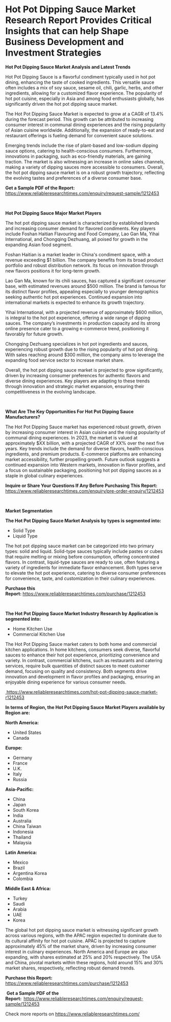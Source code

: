 <p><h1>Hot Pot Dipping Sauce Market Research Report Provides Critical Insights that can help Shape Business Development and Investment Strategies</h1></p><p><strong>Hot Pot Dipping Sauce Market Analysis and Latest Trends</strong></p>
<p><p>Hot Pot Dipping Sauce is a flavorful condiment typically used in hot pot dining, enhancing the taste of cooked ingredients. This versatile sauce often includes a mix of soy sauce, sesame oil, chili, garlic, herbs, and other ingredients, allowing for a customized flavor experience. The popularity of hot pot cuisine, especially in Asia and among food enthusiasts globally, has significantly driven the hot pot dipping sauce market.</p><p>The Hot Pot Dipping Sauce Market is expected to grow at a CAGR of 13.4% during the forecast period. This growth can be attributed to increasing consumer interest in communal dining experiences and the rising popularity of Asian cuisine worldwide. Additionally, the expansion of ready-to-eat and restaurant offerings is fueling demand for convenient sauce solutions. </p><p>Emerging trends include the rise of plant-based and low-sodium dipping sauce options, catering to health-conscious consumers. Furthermore, innovations in packaging, such as eco-friendly materials, are gaining traction. The market is also witnessing an increase in online sales channels, making a variety of dipping sauces more accessible to consumers. Overall, the hot pot dipping sauce market is on a robust growth trajectory, reflecting the evolving tastes and preferences of a diverse consumer base.</p></p>
<p><strong>Get a Sample PDF of the Report:&nbsp;</strong> <a href="https://www.reliableresearchtimes.com/enquiry/request-sample/1212453?utm_campaign=3581&utm_medium=2&utm_source=Github&utm_content=ia&utm_term=24032025&utm_id=hot-pot-dipping-sauce">https://www.reliableresearchtimes.com/enquiry/request-sample/1212453</a></p>
<p>&nbsp;</p>
<p><strong>Hot Pot Dipping Sauce Major Market Players</strong></p>
<p><p>The hot pot dipping sauce market is characterized by established brands and increasing consumer demand for flavored condiments. Key players include Foshan Haitian Flavouring and Food Company, Lao Gan Ma, Yihai International, and Chongqing Dezhuang, all poised for growth in the expanding Asian food segment.</p><p>Foshan Haitian is a market leader in China's condiment space, with a revenue exceeding $1 billion. The company benefits from its broad product portfolio and robust distribution network. Its focus on innovation through new flavors positions it for long-term growth.</p><p>Lao Gan Ma, known for its chili sauces, has captured a significant consumer base, with estimated revenues around $500 million. The brand is famous for its distinct flavor profiles, appealing especially to younger demographics seeking authentic hot pot experiences. Continued expansion into international markets is expected to enhance its growth trajectory.</p><p>Yihai International, with a projected revenue of approximately $600 million, is integral to the hot pot experience, offering a wide range of dipping sauces. The company’s investments in production capacity and its strong online presence cater to a growing e-commerce trend, positioning it favorably for future growth.</p><p>Chongqing Dezhuang specializes in hot pot ingredients and sauces, experiencing robust growth due to the rising popularity of hot pot dining. With sales reaching around $300 million, the company aims to leverage the expanding food service sector to increase market share.</p><p>Overall, the hot pot dipping sauce market is projected to grow significantly, driven by increasing consumer preferences for authentic flavors and diverse dining experiences. Key players are adapting to these trends through innovation and strategic market expansion, ensuring their competitiveness in the evolving landscape.</p></p>
<p>&nbsp;</p>
<p><strong>What Are The Key Opportunities For Hot Pot Dipping Sauce Manufacturers?</strong></p>
<p><p>The Hot Pot Dipping Sauce market has experienced robust growth, driven by increasing consumer interest in Asian cuisine and the rising popularity of communal dining experiences. In 2023, the market is valued at approximately $XX billion, with a projected CAGR of XX% over the next five years. Key trends include the demand for diverse flavors, health-conscious ingredients, and premium products. E-commerce platforms are enhancing market accessibility, further propelling growth. Future outlook suggests a continued expansion into Western markets, innovation in flavor profiles, and a focus on sustainable packaging, positioning hot pot dipping sauces as a staple in global culinary experiences.</p></p>
<p><strong>Inquire or Share Your Questions If Any Before Purchasing This Report:</strong> <a href="https://www.reliableresearchtimes.com/enquiry/pre-order-enquiry/1212453?utm_campaign=3581&utm_medium=2&utm_source=Github&utm_content=ia&utm_term=24032025&utm_id=hot-pot-dipping-sauce">https://www.reliableresearchtimes.com/enquiry/pre-order-enquiry/1212453</a></p>
<p>&nbsp;</p>
<p><strong>Market Segmentation</strong></p>
<p><strong>The Hot Pot Dipping Sauce Market Analysis by types is segmented into:</strong></p>
<p><ul><li>Solid Type</li><li>Liquid Type</li></ul></p>
<p><p>The hot pot dipping sauce market can be categorized into two primary types: solid and liquid. Solid-type sauces typically include pastes or cubes that require melting or mixing before consumption, offering concentrated flavors. In contrast, liquid-type sauces are ready to use, often featuring a variety of ingredients for immediate flavor enhancement. Both types serve to elevate the hot pot experience, catering to diverse consumer preferences for convenience, taste, and customization in their culinary experiences.</p></p>
<p><strong>Purchase this Report:&nbsp;</strong><a href="https://www.reliableresearchtimes.com/purchase/1212453?utm_campaign=3581&utm_medium=2&utm_source=Github&utm_content=ia&utm_term=24032025&utm_id=hot-pot-dipping-sauce">https://www.reliableresearchtimes.com/purchase/1212453</a></p>
<p>&nbsp;</p>
<p><strong>The Hot Pot Dipping Sauce Market Industry Research by Application is segmented into:</strong></p>
<p><ul><li>Home Kitchen Use</li><li>Commercial Kitchen Use</li></ul></p>
<p><p>The Hot Pot Dipping Sauce market caters to both home and commercial kitchen applications. In home kitchens, consumers seek diverse, flavorful sauces to enhance their hot pot experience, prioritizing convenience and variety. In contrast, commercial kitchens, such as restaurants and catering services, require bulk quantities of distinct sauces to meet customer demand, focusing on quality and consistency. Both segments drive innovation and development in flavor profiles and packaging, ensuring an enjoyable dining experience for various consumer needs.</p></p>
<p><a href="https://www.reliableresearchtimes.com/hot-pot-dipping-sauce-market-r1212453?utm_campaign=3581&utm_medium=2&utm_source=Github&utm_content=ia&utm_term=24032025&utm_id=hot-pot-dipping-sauce">&nbsp;https://www.reliableresearchtimes.com/hot-pot-dipping-sauce-market-r1212453</a></p>
<p><strong>In terms of Region, the Hot Pot Dipping Sauce Market Players available by Region are:</strong></p>
<p>
    <p> <strong> North America: </strong>
        <ul>
            <li>United States</li>
            <li>Canada</li>
        </ul>
        </p> 
    <p> <strong> Europe: </strong>
        <ul>
            <li>Germany</li>
            <li>France</li>
            <li>U.K.</li>
            <li>Italy</li>
            <li>Russia</li>
        </ul>
        </p> 
    <p> <strong> Asia-Pacific: </strong>
        <ul>
            <li>China</li>
            <li>Japan</li>
            <li>South Korea</li>
            <li>India</li>
            <li>Australia</li>
            <li>China Taiwan</li>
            <li>Indonesia</li>
            <li>Thailand</li>
            <li>Malaysia</li>
        </ul>
        </p> 
    <p> <strong> Latin America: </strong>
        <ul>
            <li>Mexico</li>
            <li>Brazil</li>
            <li>Argentina Korea</li>
            <li>Colombia</li>
        </ul>
        </p> 
    <p> <strong> Middle East & Africa: </strong>
        <ul>
            <li>Turkey</li>
            <li>Saudi</li>
            <li>Arabia</li>
            <li>UAE</li>
            <li>Korea</li>
        </ul>
    </p>
    </p>
<p><p>The global hot pot dipping sauce market is witnessing significant growth across various regions, with the APAC region expected to dominate due to its cultural affinity for hot pot cuisine. APAC is projected to capture approximately 45% of the market share, driven by increasing consumer interest in culinary experiences. North America and Europe are also expanding, with shares estimated at 25% and 20% respectively. The USA and China, pivotal markets within these regions, hold around 15% and 30% market shares, respectively, reflecting robust demand trends.</p></p>
<p><strong>Purchase this Report: </strong><a href="https://www.reliableresearchtimes.com/purchase/1212453?utm_campaign=3581&utm_medium=2&utm_source=Github&utm_content=ia&utm_term=24032025&utm_id=hot-pot-dipping-sauce">https://www.reliableresearchtimes.com/purchase/1212453</a></p>
<p>&nbsp;<strong>Get a Sample PDF of the Report:&nbsp;&nbsp;</strong><a href="https://www.reliableresearchtimes.com/enquiry/request-sample/1212453?utm_campaign=3581&utm_medium=2&utm_source=Github&utm_content=ia&utm_term=24032025&utm_id=hot-pot-dipping-sauce">https://www.reliableresearchtimes.com/enquiry/request-sample/1212453</a></p>
<p><strong></strong></p>
<p>Check more reports on <a href="https://www.reliableresearchtimes.com/?utm_campaign=3581&utm_medium=2&utm_source=Github&utm_content=ia&utm_term=24032025&utm_id=hot-pot-dipping-sauce">https://www.reliableresearchtimes.com/</a></p>